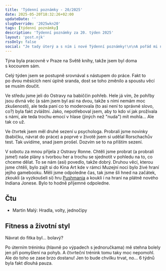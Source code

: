 ```yaml
---
title: 'Týdenní poznámky - 20/2025'
date: 2025-05-20T18:32:26+02:00
updateDate: ''
slugOverride: '2025wkn20'
tags: [týdenní poznámky]
description: 'Týdenní poznámky za 20. týden 2025'
layout: 'post.njk'
rssOnly: false
social: "Je tady úterý a s ním i nové Týdenní poznámky!\n\nA pořád mi nejde je psát v neděli, jak bych chtěl. Ale co, úterý je taky pěkný den, ne?"
---
```

Týna byla pracovně v Praze na Světě knihy, takže jsem byl doma s kocourem sám.

Celý týden jsem se postupně srovnával s nástupem do práce. Fakt to po dvou měsících není úplně sranda, dost se toho změnilo a spoustu věcí se musím doučit.

Ve středu jsme jeli do Ostravy na babiččin pohřeb. Hele já vím, že pohřby jsou divná věc (a sám jsem byl asi na dvou, takže s nimi nemám moc zkušenosti), ale teda paní co to moderovala (to asi není to správné slovo, co?) byla fakt zvláštní. Jako, nepotřeboval jsem, aby to kdo ví jak prožívala s námi, ale teda trochu emocí v hlase (jiných než "nuda") mít mohla… Ale tak co už.

Ve čtvrtek jsem měl druhé sezení u psychologa. Probrali jsme novinky (babičku, návrat do práce) a poprvé v životě jsem si udělal Rorschachův test. Tak uvidíme, snad jsem prošel. Dozvím se to na příštím sezení.

V sobotu za mnou přijela z Ostravy Ronne. Chtěli jsme probrat (a probrali jsme!) naše plány s tvorbou her a trochu se sjednotit v pohledu na to, co chceme dělat. To se nám (asi) povedlo, takže dobrý. Druhou věcí, kterou jsme chtěli, bylo zajít si do Kina Art kde v rámci Muzejní noci bylo živé hraní jejího gamebooku. Měli jsme odpoledne čas, tak jsme šli hned na začátek, zkoukli (a vyzkoušeli si) hru [Pushmania](https://store.steampowered.com/app/3242870/Pushmania/) a koukli i na hraní na plátně nového Indiana Jonese. Bylo to hodně příjemné odpoledne.

## Čtu
- Martin Malý: Hradla, volty, jednočipy

## Fitness a životní styl
Návrat do fitka byl… bolavý?

Po úterním tréninku (hlavně po výpadech s jednoručkama) mě stehna bolely jen při pomyšlení na pohyb. A čtvrteční trénink tomu taky moc nepomohl. Ale do toho se zase brzo dostanu! Jen to bude chvilku trvat, no… 6 týdnů byla fakt dlouhá pauza.
